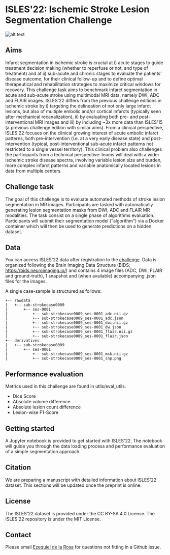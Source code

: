 # ISLES'22: Ischemic Stroke Lesion Segmentation Challenge

![alt text](https://github.com/ezequieldlrosa/isles22/blob/main/isles-logo.png)

## Aims
Infarct segmentation in ischemic stroke is crucial at i) acute stages to guide treatment decision making (whether to reperfuse or not, and type of treatment) and at ii) sub-acute and chronic stages to evaluate the patients' disease outcome, for their clinical follow-up and to define optimal therapeutical and rehabilitation strategies to maximize critical windows for recovery.
This challenge task aims to benchmark infarct segmentation in acute and sub-acute stroke using multimodal MRI data, namely DWI, ADC and FLAIR images. ISLES'22 differs from the previous challenge editions in ischemic stroke by i) targeting the delineation of not only large infarct lesions, but also of multiple embolic and/or cortical infarcts (typically seen after mechanical recanalization), ii) by evaluating both pre- and post- interventional MRI images and iii) by including ~3x more data than ISLES'15 (a previous challenge edition with similar aims).
From a clinical perspective, ISLES'22 focuses on the clinical growing interest of acute embolic infarct patterns, both pre-intervention (i.e. at a very early disease state) and post-intervention (typical, post-interventional sub-acute infarct patterns not restricted to a single vessel territory). This clinical problem also challenges the participants from a technical perspective: teams will deal with a wider ischemic stroke disease spectra, involving variable lesion size and burden, more complex infarct patterns and variable anatomically located lesions in data from multiple centers.


## Challenge task
The goal of this challenge is to evaluate automated methods of stroke lesion segmentation in MR images. Participants are tasked with automatically generating lesion segmentation masks from DWI, ADC and FLAIR MR modalities. The task consist on a single phase of algorithms evaluation. Participants will submit their segmentation model ("algorithm") via a Docker container which will then be used to generate predictions on a hidden dataset.

## Data
You can access ISLES'22 data after registration to the [challenge](https://isles22.grand-challenge.org/).
Data is organized following the Brain Imaging Data Structure (BIDS; https://bids.neuroimaging.io/) and contains 4 image files (ADC, DWI, FLAIR and ground-truth), 1 snapshot and (when available) accompanying .json files for the images.

A single case-sample is structured as follows:
```
+-- rawdata
|   +-- sub-strokecase0009
|       +-- ses-0001
|           +-- sub-strokecase0009_ses-0001_adc.nii.gz 
|           +-- sub-strokecase0009_ses-0001_adc.json 
|           +-- sub-strokecase0009_ses-0001_dwi.nii.gz
|           +-- sub-strokecase0009_ses-0001_dw.json 
|           +-- sub-strokecase0009_ses-0001_flair.nii.gz
|           +-- sub-strokecase0009_ses-0001_flair.json
+-- derivatives
|   +-- sub-strokecase0009
|       +-- ses-0001
|           +-- sub-strokecase0009_ses-0001_msk.nii.gz
|           +-- sub-strokecase0009_ses-0001_snp.png
```

## Performance evaluation
Metrics used in this challenge are found in utils/eval_utils.
* Dice Score 
* Absolute volume difference
* Absolute lesion count difference
* Lesion-wise F1-Score

## Getting started
A Jupyter notebook is provided to get started with ISLES'22. The notebook will guide you through the data loading process and performance evaluation of a simple segmentation approach.

## Citation
We are preparing a manuscript with detailed information about ISLES'22 dataset. This sections will be updated once the preprint is online.


## License
The ISLES'22 dataset is provided under the CC BY-SA 4.0 License.
The ISLES'22 repository is under the MIT License.

## Contact
Please email [Ezequiel de la Rosa](ezequiel.delarosa@icometrix.com) for questions not fitting in a Github issue.
